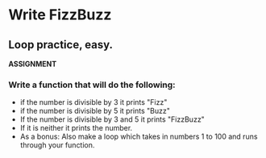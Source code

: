 # Write FizzBuzz
## Loop practice, easy.

**ASSIGNMENT**
### Write a function that will do the following:
- if the number is divisible by 3 it prints "Fizz"
- if the number is divisible by 5 it prints "Buzz"
- If the number is divisible by 3 and 5 it prints "FizzBuzz"
- If it is neither it prints the number.
- As a bonus: Also make a loop which takes in numbers 1 to 100 and runs through your function.
